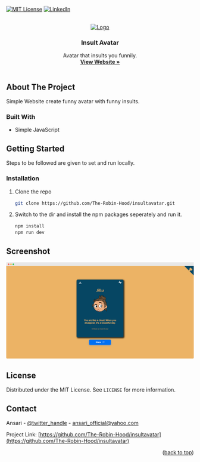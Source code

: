 <div id="top"></div>

[![MIT License][license-shield]][license-url]
[![LinkedIn][linkedin-shield]][linkedin-url]

<!-- PROJECT LOGO -->
<br />
<div align="center">
  <a href="https://github.com/The-Robin-Hood/InsultAvatar">
    <img src="https://img.icons8.com/external-justicon-flat-justicon/344/external-man-avatar-and-emotion-justicon-flat-justicon-14.png" alt="Logo" width="80" height="80">
  </a>

<h3 align="center">Insult Avatar</h3>

  <p align="center">
    Avatar that insults you funnily.
    <br />
    <a href="https://the-robin-hood.github.io/insultavatar"><strong>View Website »</strong></a>
    <br />
    <br/>
  </p>
</div>


<!-- ABOUT THE PROJECT -->
## About The Project

Simple Website create funny avatar with funny insults.

### Built With

* Simple JavaScript

<!-- GETTING STARTED -->
## Getting Started

Steps to be followed are given to set and run locally.

### Installation

1. Clone the repo
   ```sh
   git clone https://github.com/The-Robin-Hood/insultavatar.git
   ```
2. Switch to the dir and install the npm packages seperately and run it.
   ```sh
   npm install
   npm run dev
   ```

## Screenshot

![Screenshot][product-screenshot]

<!-- LICENSE -->
## License

Distributed under the MIT License. See `LICENSE` for more information.

<!-- CONTACT -->
## Contact

Ansari - [@twitter_handle](https://twitter.com/AnsariStark) - ansari_official@yahoo.com

Project Link: [https://github.com/The-Robin-Hood/insultavatar](https://github.com/The-Robin-Hood/insultavatar)


<p align="right">(<a href="#top">back to top</a>)</p>




<!-- MARKDOWN LINKS & IMAGES -->
<!-- https://www.markdownguide.org/basic-syntax/#reference-style-links -->
[license-url]: https://github.com/The-Robin-Hood/insultavatar/blob/master/LICENSE
[license-shield]: https://img.shields.io/github/license/The-Robin-Hood/insultavatar.svg
[linkedin-shield]: https://img.shields.io/badge/-LinkedIn-black.svg?logo=linkedin&colorB=555
[linkedin-url]: https://linkedin.com/in/ansari-s
[product-screenshot]: ./screenshot.png


